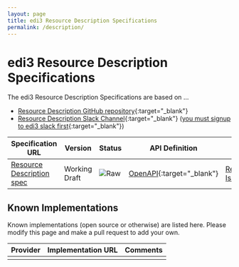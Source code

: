 ```yaml
---
layout: page
title: edi3 Resource Description Specifications
permalink: /description/
---
```


# edi3 Resource Description Specifications

The edi3 Resource Description Specifications are based on ...

* [Resource Description GitHub repository](https://github.com/edi3/edi3-description){:target="_blank"}
* [Resource Description Slack Channel](https://edi3.slack.com/messages/spec-description/){:target="_blank"} ([you must signup to edi3 slack first](https://join.slack.com/t/edi3/shared_invite/enQtNTY5OTkzMjQ0NjcyLTAxZGVlMzJmNWQ5MDBjOTRmMWViNGU0MzdhY2VkOWIwZWY3ODMxOWE4YTJmZjdiNTBkYzczZDk5Y2ViOWJlNzQ){:target="_blank"})

| Specification URL | Version | Status | API Definition | Issues List |
| ----------------- | ------  | ------ | -------------- | ----------- |
| [Resource Description spec](//edi3.org/specs/edi3-description/develop/) | Working Draft | ![Raw](//rfc.unprotocols.org/spec:2/COSS/raw.svg) | [OpenAPI](//edi3.org/specs/edi3-description/develop/swagger){:target="_blank"} |  [Resource Description Issues](https://github.com/edi3/edi3-description/issues){:target="_blank"}  |

## Known Implementations

Known implementations (open source or otherwise) are listed here.  Please modify this page and make a pull request to add your own.

|Provider|Implementation URL|Comments|
|--------|------------------|--------|
|  |  |  |


